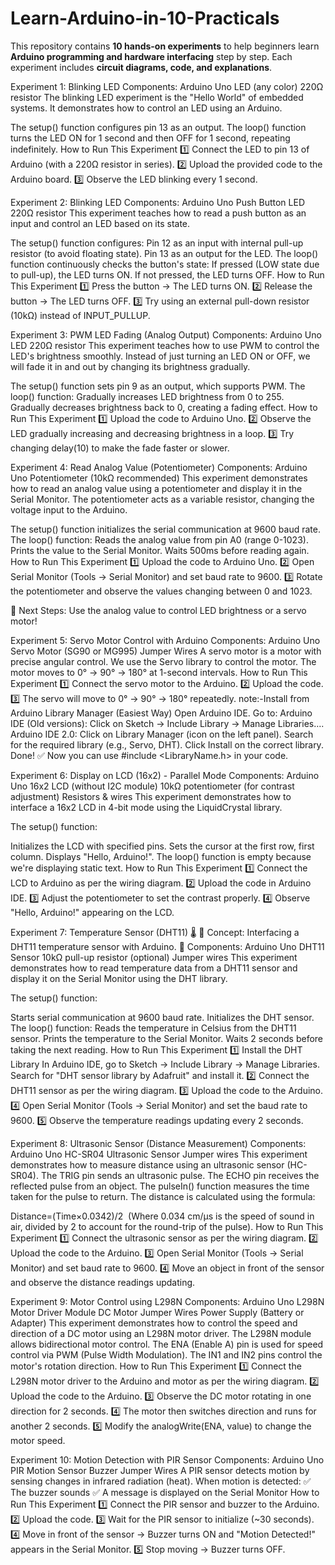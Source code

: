 # Learn-Arduino-in-10-Practicals
This repository contains **10 hands-on experiments** to help beginners learn **Arduino programming and hardware interfacing** step by step. Each experiment includes **circuit diagrams, code, and explanations**. 

Experiment 1: Blinking LED
Components:
Arduino Uno
LED (any color)
220Ω resistor
The blinking LED experiment is the "Hello World" of embedded systems. It demonstrates how to control an LED using an Arduino.

The setup() function configures pin 13 as an output.
The loop() function turns the LED ON for 1 second and then OFF for 1 second, repeating indefinitely.
How to Run This Experiment
1️⃣ Connect the LED to pin 13 of Arduino (with a 220Ω resistor in series).
2️⃣ Upload the provided code to the Arduino board.
3️⃣ Observe the LED blinking every 1 second.


Experiment 2: Blinking LED
Components:
Arduino Uno
Push Button
LED
220Ω resistor
This experiment teaches how to read a push button as an input and control an LED based on its state.

The setup() function configures:
Pin 12 as an input with internal pull-up resistor (to avoid floating state).
Pin 13 as an output for the LED.
The loop() function continuously checks the button's state:
If pressed (LOW state due to pull-up), the LED turns ON.
If not pressed, the LED turns OFF.
How to Run This Experiment
1️⃣ Press the button → The LED turns ON.
2️⃣ Release the button → The LED turns OFF.
3️⃣ Try using an external pull-down resistor (10kΩ) instead of INPUT_PULLUP.


Experiment 3: PWM LED Fading (Analog Output)
Components:
Arduino Uno
LED
220Ω resistor
This experiment teaches how to use PWM to control the LED's brightness smoothly. Instead of just turning an LED ON or OFF, we will fade it in and out by changing its brightness gradually.

The setup() function sets pin 9 as an output, which supports PWM.
The loop() function:
Gradually increases LED brightness from 0 to 255.
Gradually decreases brightness back to 0, creating a fading effect.
How to Run This Experiment
1️⃣ Upload the code to Arduino Uno.
2️⃣ Observe the LED gradually increasing and decreasing brightness in a loop.
3️⃣ Try changing delay(10) to make the fade faster or slower.


Experiment 4: Read Analog Value (Potentiometer)
Components:
Arduino Uno
Potentiometer (10kΩ recommended)
This experiment demonstrates how to read an analog value using a potentiometer and display it in the Serial Monitor. The potentiometer acts as a variable resistor, changing the voltage input to the Arduino.

The setup() function initializes the serial communication at 9600 baud rate.
The loop() function:
Reads the analog value from pin A0 (range 0-1023).
Prints the value to the Serial Monitor.
Waits 500ms before reading again.
How to Run This Experiment
1️⃣ Upload the code to Arduino Uno.
2️⃣ Open Serial Monitor (Tools → Serial Monitor) and set baud rate to 9600.
3️⃣ Rotate the potentiometer and observe the values changing between 0 and 1023.

📌 Next Steps: Use the analog value to control LED brightness or a servo motor! 


Experiment 5: Servo Motor Control with Arduino
 Components:
Arduino Uno
Servo Motor (SG90 or MG995)
Jumper Wires
A servo motor is a motor with precise angular control.
We use the Servo library to control the motor.
The motor moves to 0° → 90° → 180° at 1-second intervals.
How to Run This Experiment
1️⃣ Connect the servo motor to the Arduino.
2️⃣ Upload the code.
3️⃣ The servo will move to 0° → 90° → 180° repeatedly.
note:-Install from Arduino Library Manager (Easiest Way)
Open Arduino IDE.
Go to:
Arduino IDE (Old versions): Click on Sketch → Include Library → Manage Libraries….
Arduino IDE 2.0: Click on Library Manager (icon on the left panel).
Search for the required library (e.g., Servo, DHT).
Click Install on the correct library.
Done! ✅ Now you can use #include <LibraryName.h> in your code.



Experiment 6: Display on LCD (16x2) - Parallel Mode 
Components:
Arduino Uno
16x2 LCD (without I2C module)
10kΩ potentiometer (for contrast adjustment)
Resistors & wires
This experiment demonstrates how to interface a 16x2 LCD in 4-bit mode using the LiquidCrystal library.

The setup() function:

Initializes the LCD with specified pins.
Sets the cursor at the first row, first column.
Displays "Hello, Arduino!".
The loop() function is empty because we're displaying static text.
How to Run This Experiment
1️⃣ Connect the LCD to Arduino as per the wiring diagram.
2️⃣ Upload the code in Arduino IDE.
3️⃣ Adjust the potentiometer to set the contrast properly.
4️⃣ Observe "Hello, Arduino!" appearing on the LCD.


Experiment 7: Temperature Sensor (DHT11) 🌡️
🔹 Concept: Interfacing a DHT11 temperature sensor with Arduino.
🔹 Components:
Arduino Uno
DHT11 Sensor
10kΩ pull-up resistor (optional)
Jumper wires
This experiment demonstrates how to read temperature data from a DHT11 sensor and display it on the Serial Monitor using the DHT library.

The setup() function:

Starts serial communication at 9600 baud rate.
Initializes the DHT sensor.
The loop() function:
Reads the temperature in Celsius from the DHT11 sensor.
Prints the temperature to the Serial Monitor.
Waits 2 seconds before taking the next reading.
How to Run This Experiment
1️⃣ Install the DHT Library
In Arduino IDE, go to Sketch → Include Library → Manage Libraries.
Search for "DHT sensor library by Adafruit" and install it.
2️⃣ Connect the DHT11 sensor as per the wiring diagram.
3️⃣ Upload the code to the Arduino.
4️⃣ Open Serial Monitor (Tools → Serial Monitor) and set the baud rate to 9600.
5️⃣ Observe the temperature readings updating every 2 seconds.


Experiment 8: Ultrasonic Sensor (Distance Measurement)
Components:
Arduino Uno
HC-SR04 Ultrasonic Sensor
Jumper wires
This experiment demonstrates how to measure distance using an ultrasonic sensor (HC-SR04).
The TRIG pin sends an ultrasonic pulse.
The ECHO pin receives the reflected pulse from an object.
The pulseIn() function measures the time taken for the pulse to return.
The distance is calculated using the formula:

Distance=(Time×0.0342)/2
​
(Where 0.034 cm/µs is the speed of sound in air, divided by 2 to account for the round-trip of the pulse).
How to Run This Experiment
1️⃣ Connect the ultrasonic sensor as per the wiring diagram.
2️⃣ Upload the code to the Arduino.
3️⃣ Open Serial Monitor (Tools → Serial Monitor) and set baud rate to 9600.
4️⃣ Move an object in front of the sensor and observe the distance readings updating.


Experiment 9: Motor Control using L298N
Components:
Arduino Uno
L298N Motor Driver Module
DC Motor
Jumper Wires
Power Supply (Battery or Adapter)
This experiment demonstrates how to control the speed and direction of a DC motor using an L298N motor driver.
The L298N module allows bidirectional motor control.
The ENA (Enable A) pin is used for speed control via PWM (Pulse Width Modulation).
The IN1 and IN2 pins control the motor's rotation direction.
How to Run This Experiment
1️⃣ Connect the L298N motor driver to the Arduino and motor as per the wiring diagram.
2️⃣ Upload the code to the Arduino.
3️⃣ Observe the DC motor rotating in one direction for 2 seconds.
4️⃣ The motor then switches direction and runs for another 2 seconds.
5️⃣ Modify the analogWrite(ENA, value) to change the motor speed.


Experiment 10: Motion Detection with PIR Sensor
Components:
Arduino Uno
PIR Motion Sensor
Buzzer
Jumper Wires
A PIR sensor detects motion by sensing changes in infrared radiation (heat).
When motion is detected:
✅ The buzzer sounds
✅ A message is displayed on the Serial Monitor
How to Run This Experiment
1️⃣ Connect the PIR sensor and buzzer to the Arduino.
2️⃣ Upload the code.
3️⃣ Wait for the PIR sensor to initialize (~30 seconds).
4️⃣ Move in front of the sensor → Buzzer turns ON and "Motion Detected!" appears in the Serial Monitor.
5️⃣ Stop moving → Buzzer turns OFF.


